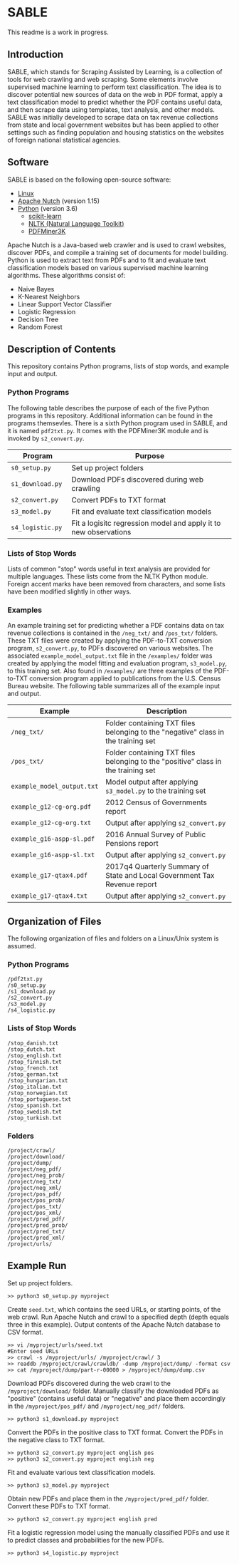 # SABLE

This readme is a work in progress.

## Introduction

SABLE, which stands for Scraping Assisted by Learning, is a collection of tools for web crawling and web scraping.  Some elements involve supervised machine learning to perform text classification.  The idea is to discover potential new sources of data on the web in PDF format, apply a text classification model to predict whether the PDF contains useful data, and then scrape data using templates, text analysis, and other models.  SABLE was initially developed to scrape data on tax revenue collections from state and local government websites but has been applied to other settings such as finding population and housing statistics on the websites of foreign national statistical agencies.

## Software

SABLE is based on the following open-source software:

* [Linux](https://www.linux.org/)
* [Apache Nutch](http://nutch.apache.org/) (version 1.15)
* [Python](http://www.python.org/) (version 3.6)
  * [scikit-learn](http://www.scikit-learn.org/stable/)
  * [NLTK (Natural Language Toolkit)](https://www.nltk.org/)
  * [PDFMiner3K](https://github.com/jaepil/pdfminer3k/)

Apache Nutch is a Java-based web crawler and is used to crawl websites, discover PDFs, and compile a training set of documents for model building.  Python is used to extract text from PDFs and to fit and evaluate text classification models based on various supervised machine learning algorithms.  These algorithms consist of:

* Naive Bayes
* K-Nearest Neighbors
* Linear Support Vector Classifier
* Logistic Regression
* Decision Tree
* Random Forest

## Description of Contents

This repository contains Python programs, lists of stop words, and example input and output.

### Python Programs

The following table describes the purpose of each of the five Python programs in this repository.  Additional information can be found in the programs themsevles.  There is a sixth Python program used in SABLE, and it is named ```pdf2txt.py```.  It comes with the PDFMiner3K module and is invoked by ```s2_convert.py```.

| Program               | Purpose                                                          |
| --------------------- | ---------------------------------------------------------------- |
| ```s0_setup.py```     | Set up project folders                                           |
| ```s1_download.py```  | Download PDFs discovered during web crawling                     |
| ```s2_convert.py```   | Convert PDFs to TXT format                                       |
| ```s3_model.py ```    | Fit and evaluate text classification models                      |
| ```s4_logistic.py ``` | Fit a logisitc regression model and apply it to new observations |

### Lists of Stop Words

Lists of common "stop" words useful in text analysis are provided for multiple languages.  These lists come from the NLTK Python module.  Foreign accent marks have been removed from characters, and some lists have been modified slightly in other ways.

### Examples

An example training set for predicting whether a PDF contains data on tax revenue collections is contained in the ```/neg_txt/``` and ```/pos_txt/``` folders.  These TXT files were created by applying the PDF-to-TXT conversion program, ```s2_convert.py```, to PDFs discovered on various websites.  The associated ```example_model_output.txt``` file in the ```/examples/``` folder was created by applying the model fitting and evaluation program, ```s3_model.py```, to this training set.  Also found in ```/examples/``` are three examples of the PDF-to-TXT conversion program applied to publications from the U.S. Census Bureau website.  The following table summarizes all of the example input and output.

| Example                        | Description                                                                       |
| ------------------------------ | --------------------------------------------------------------------------------- |
| ```/neg_txt/```                | Folder containing TXT files belonging to the "negative" class in the training set |
| ```/pos_txt/```                | Folder containing TXT files belonging to the "positive" class in the training set |
| ```example_model_output.txt``` | Model output after applying ```s3_model.py``` to the training set                 |
| ```example_g12-cg-org.pdf```   | 2012 Census of Governments report                                                 |
| ```example_g12-cg-org.txt```   | Output after applying ```s2_convert.py```                                         |
| ```example_g16-aspp-sl.pdf```  | 2016 Annual Survey of Public Pensions report                                      |
| ```example_g16-aspp-sl.txt```  | Output after applying ```s2_convert.py```                                         |
| ```example_g17-qtax4.pdf```    | 2017q4 Quarterly Summary of State and Local Government Tax Revenue report         |
| ```example_g17-qtax4.txt```    | Output after applying ```s2_convert.py```                                         |

## Organization of Files

The following organization of files and folders on a Linux/Unix system is assumed.

### Python Programs

```
/pdf2txt.py
/s0_setup.py
/s1_download.py
/s2_convert.py
/s3_model.py
/s4_logistic.py
```

### Lists of Stop Words

```
/stop_danish.txt
/stop_dutch.txt
/stop_english.txt
/stop_finnish.txt
/stop_french.txt
/stop_german.txt
/stop_hungarian.txt
/stop_italian.txt
/stop_norwegian.txt
/stop_portuguese.txt
/stop_spanish.txt
/stop_swedish.txt
/stop_turkish.txt
```

### Folders

```
/project/crawl/
/project/download/
/project/dump/
/project/neg_pdf/
/project/neg_prob/
/project/neg_txt/
/project/neg_xml/
/project/pos_pdf/
/project/pos_prob/
/project/pos_txt/
/project/pos_xml/
/project/pred_pdf/
/project/pred_prob/
/project/pred_txt/
/project/pred_xml/
/project/urls/
```

## Example Run

Set up project folders.

```
>> python3 s0_setup.py myproject
```

Create ```seed.txt```, which contains the seed URLs, or starting points, of the web crawl.  Run Apache Nutch and crawl to a specified depth (depth equals three in this example).  Output contents of the Apache Nutch database to CSV format.

```
>> vi /myproject/urls/seed.txt
#Enter seed URLs
>> crawl -s /myproject/urls/ /myproject/crawl/ 3
>> readdb /myproject/crawl/crawldb/ -dump /myproject/dump/ -format csv
>> cat /myproject/dump/part-r-00000 > /myproject/dump/dump.csv
```

Download PDFs discovered during the web crawl to the ```/myproject/download/``` folder.  Manually classify the downloaded PDFs as "positive" (contains useful data) or "negative" and place them accordingly in the ```/myproject/pos_pdf/``` and ```/myproject/neg_pdf/``` folders.

```
>> python3 s1_download.py myproject
```

Convert the PDFs in the positive class to TXT format.  Convert the PDFs in the negative class to TXT format.

```
>> python3 s2_convert.py myproject english pos
>> python3 s2_convert.py myproject english neg
```

Fit and evaluate various text classification models.

```
>> python3 s3_model.py myproject
```

Obtain new PDFs and place them in the ```/myproject/pred_pdf/``` folder.  Convert these PDFs to TXT format.

```
>> python3 s2_convert.py myproject english pred
```

Fit a logistic regression model using the manually classified PDFs and use it to predict classes and probabilities for the new PDFs.

```
>> python3 s4_logistic.py myproject
```
